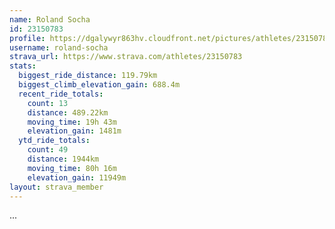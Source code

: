 ```yaml
---
name: Roland Socha
id: 23150783
profile: https://dgalywyr863hv.cloudfront.net/pictures/athletes/23150783/14745672/4/large.jpg
username: roland-socha
strava_url: https://www.strava.com/athletes/23150783
stats:
  biggest_ride_distance: 119.79km
  biggest_climb_elevation_gain: 688.4m
  recent_ride_totals:
    count: 13
    distance: 489.22km
    moving_time: 19h 43m
    elevation_gain: 1481m
  ytd_ride_totals:
    count: 49
    distance: 1944km
    moving_time: 80h 16m
    elevation_gain: 11949m
layout: strava_member
--- 
```

...
